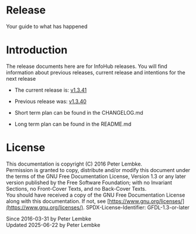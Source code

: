 # Release
Your guide to what has happened  

# Introduction
The release documents here are for InfoHub releases. You will find information about previous releases, current release and intentions for the next release  

* The current release is: [v1.3.41](main,release_v1_v1v3_v1v3v41)
* Previous release was: [v1.3.40](main,release_v1_v1v3_v1v3v40)

* Short term plan can be found in the CHANGELOG.md
* Long term plan can be found in the README.md

# License
This documentation is copyright (C) 2016 Peter Lembke.  
Permission is granted to copy, distribute and/or modify this document under the terms of the GNU Free Documentation License, Version 1.3 or any later version published by the Free Software Foundation; with no Invariant Sections, no Front-Cover Texts, and no Back-Cover Texts.  
You should have received a copy of the GNU Free Documentation License along with this documentation. If not, see [https://www.gnu.org/licenses/](https://www.gnu.org/licenses/).  SPDX-License-Identifier: GFDL-1.3-or-later  

Since 2016-03-31 by Peter Lembke  
Updated 2025-06-22 by Peter Lembke  